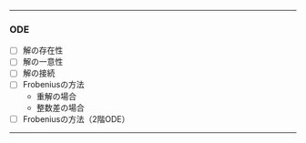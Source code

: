 ------------------------------------
### ODE
+ [ ] 解の存在性
+ [ ] 解の一意性
+ [ ] 解の接続
+ [ ] Frobeniusの方法
  - 重解の場合
  - 整数差の場合
+ [ ] Frobeniusの方法（2階ODE）
_ _ _ _ _ _ _ _ _ _ _ _ _ _ _ _ _ _
